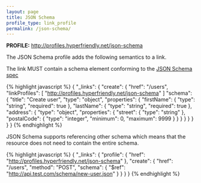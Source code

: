 ```yaml
---
layout: page
title: JSON Schema
profile_type: link_profile
permalink: /json-schema/
---
```


**PROFILE:** http://profiles.hyperfriendly.net/json-schema

The JSON Schema profile adds the following semantics to a link.

The link MUST contain a schema element conforming to the [JSON Schema spec](http://json-schema.org/)

{% highlight javascript %}
{
  "_links": {
    "create": {
      "href": "/users",
      "linkProfiles": [ "http://profiles.hyperfriendly.net/json-schema" ]
      "schema": {
        "title": "Create user",
        "type": "object",
        "properties": {
          "firstName": {
            "type": "string",
            "required": true
          },
          "lastName": {
            "type": "string",
            "required": true
          },
          "address": {
            "type": "object",
            "properties": {
              "street": {
                "type": "string"
              },
              "postalCode": {
                "type": "integer",
                "minimum": 0,
                "maximum": 9999
              }
            }
          }
        }
      }
    }
  }
}
{% endhighlight %}

JSON Schema supports referencing other schema which means that the resource does not need to contain the entire schema.

{% highlight javascript %}
{
  "_links": {
    "profile": {
      "href": "http://profiles.hyperfriendly.net/json-schema"
    },
    "create": {
      "href": "/users",
      "method": "POST",
      "schema": {
        "$ref": "http://api.test.com/schema/new-user.json"
      }
    }
  }
}
{% endhighlight %}
